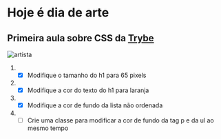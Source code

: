 # Hoje é dia de arte

## Primeira aula sobre CSS da [Trybe](https://www.betrybe.com)

![artista](https://media0.giphy.com/media/d31vTpVi1LAcDvdm/giphy.gif)

1. - [x] Modifique o tamanho do h1 para 65 pixels
2. - [x] Modifique a cor do texto do h1 para laranja
3. - [x] Modifique a cor de fundo da lista não ordenada
4. - [ ] Crie uma classe para modificar a cor de fundo da tag p e da ul ao mesmo tempo